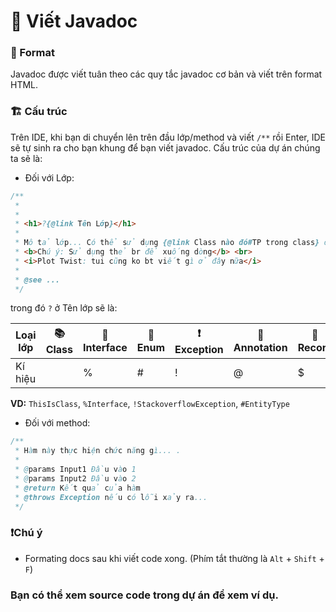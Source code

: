 # 📄 Viết Javadoc

### 💾 Format

Javadoc được viết tuân theo các quy tắc javadoc cơ bản và viết trên format HTML.

### 🏗️ Cấu trúc

Trên IDE, khi bạn di chuyển lên trên đầu lớp/method và viết `/**` rồi Enter, IDE sẽ tự sinh ra cho bạn khung để bạn viết
javadoc. Cấu trúc của dự án chúng ta sẽ là:

- Đối với Lớp:

```java
/**
 *
 *
 * <h1>?{@link Tên Lớp}</h1>
 *
 * Mô tả lớp... Có thể sử dụng {@link Class nào đó#TP trong class} để liên kết <br>
 * <b>Chú ý: Sử dụng thẻ br để xuống dòng</b> <br>
 * <i>Plot Twist: tui cũng ko bt viết gì ở đây nữa</i>
 *
 * @see ...
 */

```

trong đó `?` ở Tên lớp sẽ là:

| Loại lớp | 📚 Class | 📱Interface | 🔢 Enum | ❗ Exception | 📍 Annotation | 📝 Record |
|----------|----------|-------------|---------|-------------|---------------|-----------|
| Kí hiệu  |          | %           | #       | !           | @             | $         |

**VD:** `ThisIsClass`, `%Interface`, `!StackoverflowException`, `#EntityType`

- Đối với method:

```java
/**
 * Hàm này thực hiện chức năng gì... .
 *
 * @params Input1 Đầu vào 1
 * @params Input2 Đầu vào 2
 * @return Kết quả của hàm
 * @throws Exception nếu có lỗi xảy ra...
 */

```

### ❗Chú ý

- Formating docs sau khi viết code xong. (Phím tắt thường là `Alt` + `Shift` + `F`)

### Bạn có thể xem source code trong dự án để xem ví dụ.